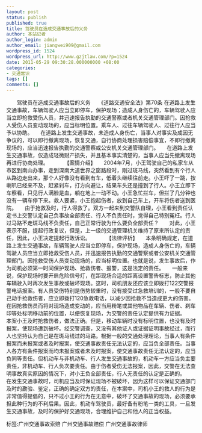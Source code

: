 ```yaml
---
layout: post
status: publish
published: true
title: 驾驶员在造成交通事故后的义务
author: 本站记者
author_login: admin
author_email: jiangwei909@gmail.com
wordpress_id: 1524
wordpress_url: http://www.gzjtlaw.com/?p=1524
date: 2011-05-29 09:30:28.000000000 +08:00
categories:
- 交通常识
tags: []
comments: []
---
```

　　驾驶员在造成交通事故后的义务　　《道路交通安全法》第70条 在道路上发生交通事故，车辆驾驶人应当立即停车，保护现场；造成人身伤亡的，车辆驾驶人应当立即抢救受伤人员，并迅速报告执勤的交通警察或者机关交通管理部门。因抢救人受伤人员变动现场的，应当标明位置。乘车人、过往车辆驾驶人、过往行人应当予以协助。　　在道路上发生交通事故，未造成人身伤亡，当事人对事实及成因无争议的，可以即行撤离现场，恢复交通，自行协商处理损害赔偿事宜，不即行撤离现场的，应当迅速报告执勤的交通警察或公安机关交通管理部门。　　在道路上发生交通事故，仅造成轻微财产损失，并且基本事实清楚的，当事人应当先撤离现场再进行协商处理。　　　　【案情介绍】　　2004年7月，小王驾驶自己的私家车从市区到南山办事，走到深南大道世界之窗路段时，刚过斑马线，突然看到有个行人从路边走出来，那个人好像没有看到有车，低着头继续往前走。小王吓了一跳，按喇叭已经来不及，赶紧刹车，打方向避让，结果车头还是撞到了行人。小王立即下车察看，只见行人满脸是血，躺在地上一动不动。小王急忙拦车，但拦了几分钟也没有一辆车停下来。救人要紧，小王抱起伤者，放到自己车上，开车将伤者送到医院。　　由于抢救及时，行人得救了。双方一起来到交警队自理，小王看到责任认定书上交警认定自己负事故全部责任、行人不负责任时，觉得自己特别冤枉。行人过马路不走斑马线不负责任，自己正常行驶为什么要负全部责任？　　对此，小王表示不服，提起行政复议，但是，上一级的交通管理机关维持了原来所认定的责任，因此，小王决定提起行政诉讼。　　　　【法律评析】　　本条明确规定，在道路上发生交通事故，车辆驾驶人应当立即停车，保护现场，造成人身伤亡的，车辆驾驶人员应当立即抢救受伤人员，并迅速报告执勤的交通警察或者公安机关交通管理部门。因抢救受伤人员变动现场的，应当标明位置。也就是说，发生事故后，作为司机必须第一时间保护现场、抢救伤者、报警，这是法定的责任。　　一般来说，保护现场时要开启危险信号灯，在距现场合适的距离设置警告标志，防止其他车辆驶入时再次发生事故或破坏现场。这时，司机朋友还应该立即拨打122交警报警电话报案。有人员受伤特别是伤势较重时，没有接受过急救培训的，一般不要自己动手抢救伤者，应立即拨打120急救电话，以减少因抢救不当造成更大的伤害。在因抢救伤员而将对现场造成变动的，应当用粉笔或其他物品在车辆、伤者、刹车印等处标明移动前的位置，以便恢复现场，为交警的责任认定提供有力证据。　　本案小王及时抢救伤者，做法正确。但是，移动车辆时没有标明位置，也没有及时报案，使现场遭到破坏。经交警调查，又没有其他证人或证据证明事故经过，而行人也坚持认为自己是在斑马线过的马路。根据一般的交通处理理论，当事人有条件报案而未报案或者及时报案，使交通事故责任无法认定的，应当负全部责任。当事人各方有条件报案而均未报案或者未及时报案，使交通事故责任无法认定的，应当负同等责任。但机动车与非机动车、行人发生交通事故的，机动车一方应当负主要责任，非机动车、行人负次要责任。由于伤者受伤无法报案，因此，交警在无法查明事故真实原因的情况下，对小王负全部责任，行人无责任的认定是正确的。　　在发生交通事故时，司机应当及时保证现场不被破坏，因为这样可以保证交通部门及时的勘验、鉴定，正确的确定双方的责任，在本案中，司机小王的救人的行为是非常值得提倡的，只不过小王的行为在无意中，破坏了交通事故的现场，必须要承担此种行为的不利后果。因此，机动车驾驶员，最好备有粉笔一类的工具，一旦发生交通事故，及时的保护好交通现场，合理维护自己和他人的正当权益。标签:广州交通事故索赔 广州交通事故赔偿 广州交通事故律师
